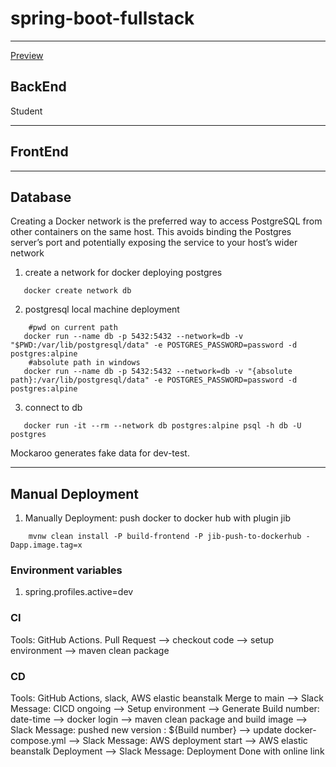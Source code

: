 # spring-boot-fullstack
<hr>

[Preview](http://springbootreactfullstack-env.eba-qdcyddxq.ca-central-1.elasticbeanstalk.com/)

## BackEnd ##

Student
<hr>

## FrontEnd ##

<hr>

## Database ##
Creating a Docker network is the preferred way to access PostgreSQL from other containers on the same host. 
This avoids binding the Postgres server’s port and potentially exposing the service to your host’s wider network
1. create a network for docker deploying postgres
```
   docker create network db
```
2. postgresql local machine deployment
```
    #pwd on current path
   docker run --name db -p 5432:5432 --network=db -v "$PWD:/var/lib/postgresql/data" -e POSTGRES_PASSWORD=password -d postgres:alpine
    #absolute path in windows
   docker run --name db -p 5432:5432 --network=db -v "{absolute path}:/var/lib/postgresql/data" -e POSTGRES_PASSWORD=password -d postgres:alpine
```
3. connect to db 
```
   docker run -it --rm --network db postgres:alpine psql -h db -U postgres
```
Mockaroo generates fake data for dev-test.
<hr>

## Manual Deployment ##
1. Manually Deployment: push docker to docker hub with plugin jib
```
    mvnw clean install -P build-frontend -P jib-push-to-dockerhub -Dapp.image.tag=x
```

### Environment variables ###
1. spring.profiles.active=dev

### CI ###
Tools: GitHub Actions.
Pull Request --> checkout code --> setup environment --> maven clean package

### CD ###
Tools: GitHub Actions, slack, AWS elastic beanstalk
Merge to main 
--> Slack Message: CICD ongoing
--> Setup environment 
--> Generate Build number: date-time
--> docker login 
--> maven clean package and build image
--> Slack Message: pushed new version : ${Build number}
--> update docker-compose.yml
--> Slack Message: AWS deployment start
--> AWS elastic beanstalk Deployment
--> Slack Message: Deployment Done with online link
